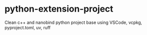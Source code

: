 # python-extension-project
Clean c++ and nanobind python project base using VSCode, vcpkg, pyproject.toml, uv, ruff
